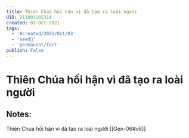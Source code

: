 ```yaml
---
title: Thiên Chúa hối hận vì đã tạo ra loài người
UID: 211003165314
created: 03-Oct-2021
tags:
  - '#created/2021/Oct/03'
  - 'seed🥜'
  - 'permanent/fact'
publish: False
---
```

# Thiên Chúa hối hận vì đã tạo ra loài người

## Notes:
Thiên Chúa hối hận vì đã tạo ra loài người [[Gen-06#v6]]

